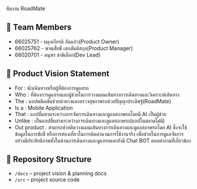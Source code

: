 ทีมงาน RoadMate

## 👥 Team Members
- 66025751 - ผดุงเกียรติ  กันแก้ว(Product Owner)
- 66025762 - พจนสืทธิ์ เสกสันติสกุล(Product Manager)
- 66020701 - ดนุพร ชาติเผือก(Dev Lead)

## 🎯 Product Vision Statement
- For : นักเดินทางหรือผู้ที่ต้องการดูแลรถ
- Who : ที่ต้องการดูแลรถและผู้ช่วยในการวางแผนเส้นทางการเดินทางและวิเคราะห์เส้นทาง
- The : แอปพลิเคชันช่วยนำทางและตรวจสุขภาพรถด้วยปัญญาประดิษฐ์(RoadMate)
- Is a : Mobile Application
- That : แอปที่ผสานระหว่างการจัดการเดินทางและดูแลสภาพรถโดยมี AI เป็นผู้ช่วย
- Unlike : เป็นแอปที่ผสานระหว่างการเดินทางและดูแลสภาพรถ(แอปในตลาดไม่มี)
- Out product : สามารถช่วยคิดวางแผนเส้นทางการเดินทางและดูแลสภาพรถโดย AI ซึ่งจะใช้ข้อมูลในการขับขี่
หรือการท่องเที่ยวในการคิดคำนวนการใช้งานจริง เพื่อช่วยในการดูแลจัดการอย่างมีประสิทธิภาพทั้งในด้านการเดินทางและดูแลรถและยังมี Chat BOT ตอบคำถามที่เกี่ยวข้อง

## 🔗 Repository Structure
- `/docs` – project vision & planning docs
- `/src` – project source code

